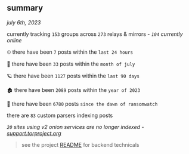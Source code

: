 
## summary
_july 6th, 2023_

currently tracking `153` groups across `273` relays & mirrors - _`104` currently online_

⏲ there have been `7` posts within the `last 24 hours`

🦈 there have been `33` posts within the `month of july`

🪐 there have been `1127` posts within the `last 90 days`

🏚 there have been `2089` posts within the `year of 2023`

🦕 there have been `6780` posts `since the dawn of ransomwatch`

there are `83` custom parsers indexing posts

_`20` sites using v2 onion services are no longer indexed - [support.torproject.org](https://support.torproject.org/onionservices/v2-deprecation/)_

> see the project [README](https://github.com/joshhighet/ransomwatch#ransomwatch--) for backend technicals
